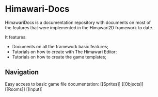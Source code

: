 # Himawari-Docs

HimawariDocs is a documentation repository with documents on most of the features that were implemented in the Himawari2D framework to date.

It features:
* Documents on all the framework basic features;
* Tutorials on how to create with The Himawari Editor;
* Tutorials on how to create the game templates;

## Navigation

Easy access to basic game file documentation:
[[Sprites]]
[[Objects]]
[[Rooms]]
[[Input]]

